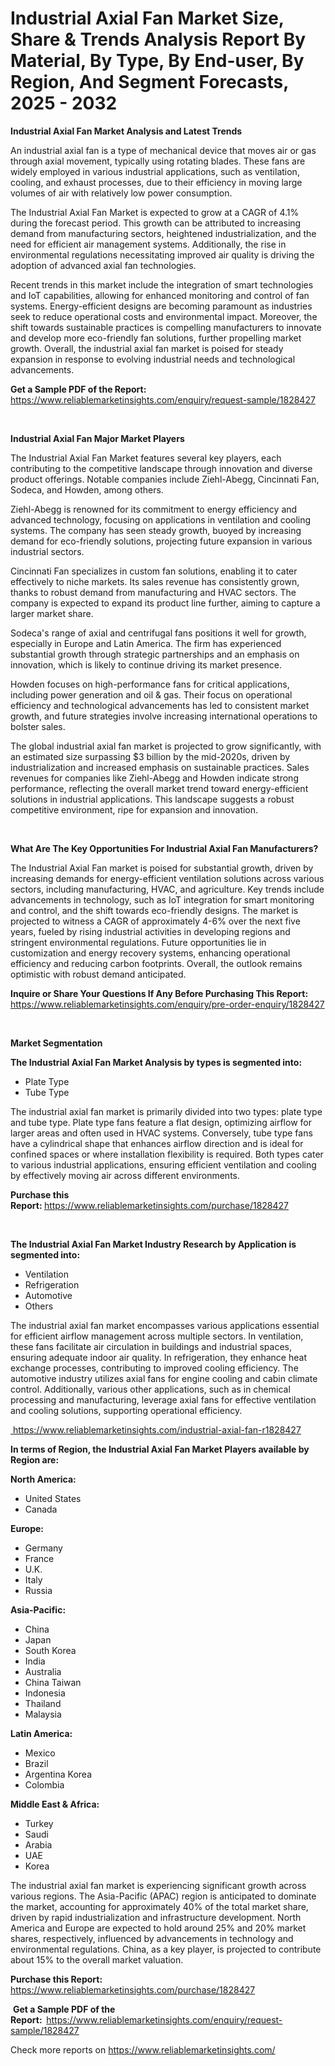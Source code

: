 <p><h1>Industrial Axial Fan Market Size, Share & Trends Analysis Report By Material, By Type, By End-user, By Region, And Segment Forecasts, 2025 - 2032</h1></p><p><strong>Industrial Axial Fan Market Analysis and Latest Trends</strong></p>
<p><p>An industrial axial fan is a type of mechanical device that moves air or gas through axial movement, typically using rotating blades. These fans are widely employed in various industrial applications, such as ventilation, cooling, and exhaust processes, due to their efficiency in moving large volumes of air with relatively low power consumption.</p><p>The Industrial Axial Fan Market is expected to grow at a CAGR of 4.1% during the forecast period. This growth can be attributed to increasing demand from manufacturing sectors, heightened industrialization, and the need for efficient air management systems. Additionally, the rise in environmental regulations necessitating improved air quality is driving the adoption of advanced axial fan technologies.</p><p>Recent trends in this market include the integration of smart technologies and IoT capabilities, allowing for enhanced monitoring and control of fan systems. Energy-efficient designs are becoming paramount as industries seek to reduce operational costs and environmental impact. Moreover, the shift towards sustainable practices is compelling manufacturers to innovate and develop more eco-friendly fan solutions, further propelling market growth. Overall, the industrial axial fan market is poised for steady expansion in response to evolving industrial needs and technological advancements.</p></p>
<p><strong>Get a Sample PDF of the Report:&nbsp;</strong> <a href="https://www.reliablemarketinsights.com/enquiry/request-sample/1828427?utm_campaign=2888&utm_medium=2&utm_source=Github&utm_content=ia&utm_term=10042025&utm_id=industrial-axial-fan">https://www.reliablemarketinsights.com/enquiry/request-sample/1828427</a></p>
<p>&nbsp;</p>
<p><strong>Industrial Axial Fan Major Market Players</strong></p>
<p><p>The Industrial Axial Fan Market features several key players, each contributing to the competitive landscape through innovation and diverse product offerings. Notable companies include Ziehl-Abegg, Cincinnati Fan, Sodeca, and Howden, among others.</p><p>Ziehl-Abegg is renowned for its commitment to energy efficiency and advanced technology, focusing on applications in ventilation and cooling systems. The company has seen steady growth, buoyed by increasing demand for eco-friendly solutions, projecting future expansion in various industrial sectors.</p><p>Cincinnati Fan specializes in custom fan solutions, enabling it to cater effectively to niche markets. Its sales revenue has consistently grown, thanks to robust demand from manufacturing and HVAC sectors. The company is expected to expand its product line further, aiming to capture a larger market share.</p><p>Sodeca's range of axial and centrifugal fans positions it well for growth, especially in Europe and Latin America. The firm has experienced substantial growth through strategic partnerships and an emphasis on innovation, which is likely to continue driving its market presence.</p><p>Howden focuses on high-performance fans for critical applications, including power generation and oil & gas. Their focus on operational efficiency and technological advancements has led to consistent market growth, and future strategies involve increasing international operations to bolster sales.</p><p>The global industrial axial fan market is projected to grow significantly, with an estimated size surpassing $3 billion by the mid-2020s, driven by industrialization and increased emphasis on sustainable practices. Sales revenues for companies like Ziehl-Abegg and Howden indicate strong performance, reflecting the overall market trend toward energy-efficient solutions in industrial applications. This landscape suggests a robust competitive environment, ripe for expansion and innovation.</p></p>
<p>&nbsp;</p>
<p><strong>What Are The Key Opportunities For Industrial Axial Fan Manufacturers?</strong></p>
<p><p>The Industrial Axial Fan market is poised for substantial growth, driven by increasing demands for energy-efficient ventilation solutions across various sectors, including manufacturing, HVAC, and agriculture. Key trends include advancements in technology, such as IoT integration for smart monitoring and control, and the shift towards eco-friendly designs. The market is projected to witness a CAGR of approximately 4-6% over the next five years, fueled by rising industrial activities in developing regions and stringent environmental regulations. Future opportunities lie in customization and energy recovery systems, enhancing operational efficiency and reducing carbon footprints. Overall, the outlook remains optimistic with robust demand anticipated.</p></p>
<p><strong>Inquire or Share Your Questions If Any Before Purchasing This Report:</strong> <a href="https://www.reliablemarketinsights.com/enquiry/pre-order-enquiry/1828427?utm_campaign=2888&utm_medium=2&utm_source=Github&utm_content=ia&utm_term=10042025&utm_id=industrial-axial-fan">https://www.reliablemarketinsights.com/enquiry/pre-order-enquiry/1828427</a></p>
<p>&nbsp;</p>
<p><strong>Market Segmentation</strong></p>
<p><strong>The Industrial Axial Fan Market Analysis by types is segmented into:</strong></p>
<p><ul><li>Plate Type</li><li>Tube Type</li></ul></p>
<p><p>The industrial axial fan market is primarily divided into two types: plate type and tube type. Plate type fans feature a flat design, optimizing airflow for larger areas and often used in HVAC systems. Conversely, tube type fans have a cylindrical shape that enhances airflow direction and is ideal for confined spaces or where installation flexibility is required. Both types cater to various industrial applications, ensuring efficient ventilation and cooling by effectively moving air across different environments.</p></p>
<p><strong>Purchase this Report:&nbsp;</strong><a href="https://www.reliablemarketinsights.com/purchase/1828427?utm_campaign=2888&utm_medium=2&utm_source=Github&utm_content=ia&utm_term=10042025&utm_id=industrial-axial-fan">https://www.reliablemarketinsights.com/purchase/1828427</a></p>
<p>&nbsp;</p>
<p><strong>The Industrial Axial Fan Market Industry Research by Application is segmented into:</strong></p>
<p><ul><li>Ventilation</li><li>Refrigeration</li><li>Automotive</li><li>Others</li></ul></p>
<p><p>The industrial axial fan market encompasses various applications essential for efficient airflow management across multiple sectors. In ventilation, these fans facilitate air circulation in buildings and industrial spaces, ensuring adequate indoor air quality. In refrigeration, they enhance heat exchange processes, contributing to improved cooling efficiency. The automotive industry utilizes axial fans for engine cooling and cabin climate control. Additionally, various other applications, such as in chemical processing and manufacturing, leverage axial fans for effective ventilation and cooling solutions, supporting operational efficiency.</p></p>
<p><a href="https://www.reliablemarketinsights.com/industrial-axial-fan-r1828427?utm_campaign=2888&utm_medium=2&utm_source=Github&utm_content=ia&utm_term=10042025&utm_id=industrial-axial-fan">&nbsp;https://www.reliablemarketinsights.com/industrial-axial-fan-r1828427</a></p>
<p><strong>In terms of Region, the Industrial Axial Fan Market Players available by Region are:</strong></p>
<p>
    <p> <strong> North America: </strong>
        <ul>
            <li>United States</li>
            <li>Canada</li>
        </ul>
        </p> 
    <p> <strong> Europe: </strong>
        <ul>
            <li>Germany</li>
            <li>France</li>
            <li>U.K.</li>
            <li>Italy</li>
            <li>Russia</li>
        </ul>
        </p> 
    <p> <strong> Asia-Pacific: </strong>
        <ul>
            <li>China</li>
            <li>Japan</li>
            <li>South Korea</li>
            <li>India</li>
            <li>Australia</li>
            <li>China Taiwan</li>
            <li>Indonesia</li>
            <li>Thailand</li>
            <li>Malaysia</li>
        </ul>
        </p> 
    <p> <strong> Latin America: </strong>
        <ul>
            <li>Mexico</li>
            <li>Brazil</li>
            <li>Argentina Korea</li>
            <li>Colombia</li>
        </ul>
        </p> 
    <p> <strong> Middle East & Africa: </strong>
        <ul>
            <li>Turkey</li>
            <li>Saudi</li>
            <li>Arabia</li>
            <li>UAE</li>
            <li>Korea</li>
        </ul>
    </p>
    </p>
<p><p>The industrial axial fan market is experiencing significant growth across various regions. The Asia-Pacific (APAC) region is anticipated to dominate the market, accounting for approximately 40% of the total market share, driven by rapid industrialization and infrastructure development. North America and Europe are expected to hold around 25% and 20% market shares, respectively, influenced by advancements in technology and environmental regulations. China, as a key player, is projected to contribute about 15% to the overall market valuation.</p></p>
<p><strong>Purchase this Report: </strong><a href="https://www.reliablemarketinsights.com/purchase/1828427?utm_campaign=2888&utm_medium=2&utm_source=Github&utm_content=ia&utm_term=10042025&utm_id=industrial-axial-fan">https://www.reliablemarketinsights.com/purchase/1828427</a></p>
<p>&nbsp;<strong>Get a Sample PDF of the Report:&nbsp;&nbsp;</strong><a href="https://www.reliablemarketinsights.com/enquiry/request-sample/1828427?utm_campaign=2888&utm_medium=2&utm_source=Github&utm_content=ia&utm_term=10042025&utm_id=industrial-axial-fan">https://www.reliablemarketinsights.com/enquiry/request-sample/1828427</a></p>
<p><strong></strong></p>
<p>Check more reports on <a href="https://www.reliablemarketinsights.com/?utm_campaign=2888&utm_medium=2&utm_source=Github&utm_content=ia&utm_term=10042025&utm_id=industrial-axial-fan">https://www.reliablemarketinsights.com/</a></p>